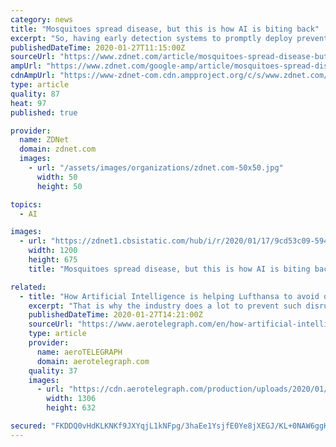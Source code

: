 ```yaml
---
category: news
title: "Mosquitoes spread disease, but this is how AI is biting back"
excerpt: "So, having early detection systems to promptly deploy preventive controls is crucial to protecting people. The Institute of Agrifood Research and Technology (IRTA) in Catalonia, Spain, has started to use artificial intelligence (AI), sensors, and satellite communications to automate the process of trapping mosquitoes and classifying them ..."
publishedDateTime: 2020-01-27T11:15:00Z
sourceUrl: "https://www.zdnet.com/article/mosquitoes-spread-disease-but-this-is-how-ai-is-biting-back/"
ampUrl: "https://www.zdnet.com/google-amp/article/mosquitoes-spread-disease-but-this-is-how-ai-is-biting-back/"
cdnAmpUrl: "https://www-zdnet-com.cdn.ampproject.org/c/s/www.zdnet.com/google-amp/article/mosquitoes-spread-disease-but-this-is-how-ai-is-biting-back/"
type: article
quality: 87
heat: 97
published: true

provider:
  name: ZDNet
  domain: zdnet.com
  images:
    - url: "/assets/images/organizations/zdnet.com-50x50.jpg"
      width: 50
      height: 50

topics:
  - AI

images:
  - url: "https://zdnet1.cbsistatic.com/hub/i/r/2020/01/17/9cd53c09-594e-45b6-ad71-ffebbe7c4b06/thumbnail/1200x675/d95da7082bf0d82ff45d36f0d4da5436/20200117-tiernan-karen-global.png"
    width: 1200
    height: 675
    title: "Mosquitoes spread disease, but this is how AI is biting back"

related:
  - title: "How Artificial Intelligence is helping Lufthansa to avoid disruptions"
    excerpt: "That is why the industry does a lot to prevent such disruptions in operations. Lufthansa is now also relying on artificial intelligence. The aviation group has started a collaboration with Google. It will use the tech giant’s cloud solution. It combines Lufthansa airlines’ information sources with a learning computer system. But what ..."
    publishedDateTime: 2020-01-27T14:21:00Z
    sourceUrl: "https://www.aerotelegraph.com/en/how-artificial-intelligence-is-helping-lufthansa-to-avoid-disruptions"
    type: article
    provider:
      name: aeroTELEGRAPH
      domain: aerotelegraph.com
    quality: 37
    images:
      - url: "https://cdn.aerotelegraph.com/production/uploads/2020/01/lufthansa_a321_neo_aiea.jpg.jpg"
        width: 1306
        height: 632

secured: "FKDDQ0vHdKLKNKf9JXYqjL1kNFpg/3haEe1YsjfE0Ye8jXEGJ/KL+0NAW6ggKc5rz6ZmK7Jc4gCv78q8sjnczOqSPDArR8sLOxdwzZJgx+0MNueXrXA9xgvVqm4LvutfQbxccCaYphRyNux1RivrhQk2ylBT/Mr/BTUxaHN4FkOa1rBX1tBNEW+3O7gSMwfigk51Ze934AJyUNdgb9QaMVxhDEvpE3klpNIn4aSZ+nyn1Tg/aTpBHP9DWTT02moXH9Eb4iUaARAT7NGvhU6seRQENXgrU/cwOXsaey6vkq7wyGz1hPiYksWcL/CbrDtRYh4dIU0wvwQVQKrgF534xcxplPL6g7hB0tqAuBrGbf+rnIsBztAMVV4ZMX9VrbmfbOTYMryL2MEeAxpNiYgy/1E5HUqPnTttsTrRqwQHpvCloYxQqxLNNX9oz5yoNpLpkIR07Fr9jqNMW2eawQRrkakjJLe/1q935gV70UEfrEs=;vvLqbBH3ieYennPRigM8wg=="
---
```


